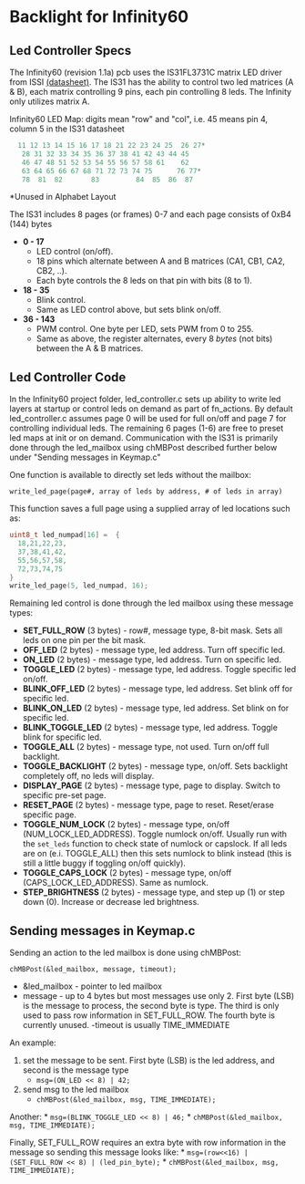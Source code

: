 Backlight for Infinity60
========================

## Led Controller Specs

The Infinity60 (revision 1.1a) pcb uses the IS31FL3731C matrix LED driver from ISSI [(datasheet)](http://www.issi.com/WW/pdf/31FL3731C.pdf). The IS31 has the ability to control two led matrices (A & B), each matrix controlling 9 pins, each pin controlling 8 leds. The Infinity only utilizes matrix A.

Infinity60 LED Map:
digits mean "row" and "col", i.e. 45 means pin 4, column 5 in the IS31 datasheet
```c
  11 12 13 14 15 16 17 18 21 22 23 24 25  26 27*
   28 31 32 33 34 35 36 37 38 41 42 43 44 45
   46 47 48 51 52 53 54 55 56 57 58 61    62
   63 64 65 66 67 68 71 72 73 74 75      76 77*
   78  81  82       83         84  85  86  87
```
*Unused in Alphabet Layout

The IS31 includes 8 pages (or frames) 0-7 and each page consists of 0xB4 (144) bytes
- **0 - 17** 
    * LED control (on/off). 
    * 18 pins which alternate between A and B matrices (CA1, CB1, CA2, CB2, ..). 
    * Each byte controls the 8 leds on that pin with bits (8 to 1).
- **18 - 35** 
    * Blink control. 
    * Same as LED control above, but sets blink on/off.
- **36 - 143** 
    * PWM control. One byte per LED, sets PWM from 0 to 255. 
    * Same as above, the register alternates, every 8 *bytes* (not bits) between the A & B matrices.

## Led Controller Code
In the Infinity60 project folder, led_controller.c sets up ability to write led layers at startup or control leds on demand as part of fn_actions. By default led_controller.c assumes page 0 will be used for full on/off and page 7 for controlling individual leds. The remaining 6 pages (1-6) are free to preset led maps at init or on demand. Communication with the IS31 is primarily done through the led_mailbox using chMBPost described further below under "Sending messages in Keymap.c"

One function is available to directly set leds without the mailbox:
```
write_led_page(page#, array of leds by address, # of leds in array)
```
This function saves a full page using a supplied array of led locations such as:
```c
uint8_t led_numpad[16] =  {
  18,21,22,23,
  37,38,41,42,
  55,56,57,58,
  72,73,74,75
}
write_led_page(5, led_numpad, 16);
```

Remaining led control is done through the led mailbox using these message types:
- **SET_FULL_ROW** (3 bytes) - row#, message type, 8-bit mask. Sets all leds on one pin per the bit mask.
- **OFF_LED** (2 bytes) - message type, led address. Turn off specific led.
- **ON_LED** (2 bytes) - message type, led address. Turn on specific led.
- **TOGGLE_LED** (2 bytes) - message type, led address. Toggle specific led on/off.
- **BLINK_OFF_LED** (2 bytes) - message type, led address. Set blink off for specific led.
- **BLINK_ON_LED** (2 bytes) - message type, led address. Set blink on for specific led.
- **BLINK_TOGGLE_LED** (2 bytes) - message type, led address. Toggle blink for specific led.
- **TOGGLE_ALL** (2 bytes) - message type, not used. Turn on/off full backlight.
- **TOGGLE_BACKLIGHT** (2 bytes) - message type, on/off. Sets backlight completely off, no leds will display.
- **DISPLAY_PAGE** (2 bytes) - message type, page to display. Switch to specific pre-set page.
- **RESET_PAGE** (2 bytes) - message type, page to reset. Reset/erase specific page.
- **TOGGLE_NUM_LOCK** (2 bytes) - message type, on/off (NUM_LOCK_LED_ADDRESS). Toggle numlock on/off. Usually run with the `set_leds` function to check state of numlock or capslock. If all leds are on (e.i. TOGGLE_ALL) then this sets numlock to blink instead (this is still a little buggy if toggling on/off quickly).
- **TOGGLE_CAPS_LOCK** (2 bytes) - message type, on/off (CAPS_LOCK_LED_ADDRESS). Same as numlock.
- **STEP_BRIGHTNESS** (2 bytes) - message type, and step up (1) or step down (0). Increase or decrease led brightness.

## Sending messages in Keymap.c
Sending an action to the led mailbox is done using chMBPost:
```
chMBPost(&led_mailbox, message, timeout);
```
- &led_mailbox - pointer to led mailbox
- message - up to 4 bytes but most messages use only 2. First byte (LSB) is the message to process, the second byte is type. The third is only used to pass row information in SET_FULL_ROW. The fourth byte is currently unused.
-timeout is usually TIME_IMMEDIATE

An example:
1. set the message to be sent. First byte (LSB) is the led address, and second is the message type
    * `msg=(ON_LED << 8) | 42;`
2. send msg to the led mailbox
    * `chMBPost(&led_mailbox, msg, TIME_IMMEDIATE);`

Another:
    * `msg=(BLINK_TOGGLE_LED << 8) | 46;`
    * `chMBPost(&led_mailbox, msg, TIME_IMMEDIATE);`

Finally, SET_FULL_ROW requires an extra byte with row information in the message so sending this message looks like:
    * `msg=(row<<16) | (SET_FULL_ROW << 8) | (led_pin_byte);`
    * `chMBPost(&led_mailbox, msg, TIME_IMMEDIATE);`
